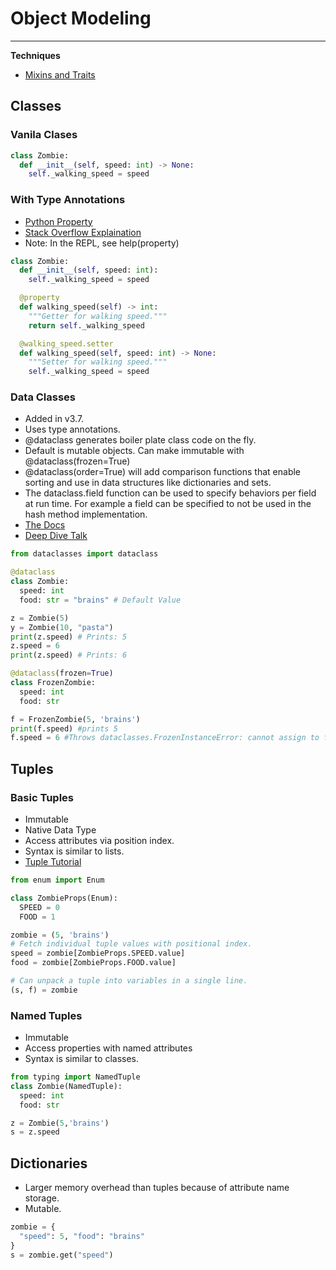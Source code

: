 # Object Modeling

---

**Techniques**

- [Mixins and Traits](./mixins.md)

## Classes

### Vanila Clases

```python
class Zombie:
  def __init__(self, speed: int) -> None:
    self._walking_speed = speed
```

### With Type Annotations

- [Python Property](https://docs.python.org/3/library/functions.html#property)
- [Stack Overflow Explaination](https://stackoverflow.com/questions/17330160/how-does-the-property-decorator-work-in-python)
- Note: In the REPL, see help(property)

```python
class Zombie:
  def __init__(self, speed: int):
    self._walking_speed = speed

  @property
  def walking_speed(self) -> int:
    """Getter for walking speed."""
    return self._walking_speed

  @walking_speed.setter
  def walking_speed(self, speed: int) -> None:
    """Setter for walking speed."""
    self._walking_speed = speed
```

### Data Classes

- Added in v3.7.
- Uses type annotations.
- @dataclass generates boiler plate class code on the fly.
- Default is mutable objects. Can make immutable with @dataclass(frozen=True)
- @dataclass(order=True) will add comparison functions that enable sorting and use in data structures like dictionaries and sets.
- The dataclass.field function can be used to specify behaviors per field at run time. For example a field can be specified to not be used in the hash method implementation.
- [The Docs](https://docs.python.org/3/library/dataclasses.html)
- [Deep Dive Talk](https://www.youtube.com/watch?v=T-TwcmT6Rcw)

```python
from dataclasses import dataclass

@dataclass
class Zombie:
  speed: int
  food: str = "brains" # Default Value

z = Zombie(5)
y = Zombie(10, "pasta")
print(z.speed) # Prints: 5
z.speed = 6
print(z.speed) # Prints: 6

@dataclass(frozen=True)
class FrozenZombie:
  speed: int
  food: str

f = FrozenZombie(5, 'brains')
print(f.speed) #prints 5
f.speed = 6 #Throws dataclasses.FrozenInstanceError: cannot assign to field 'speed'
```

## Tuples

### Basic Tuples

- Immutable
- Native Data Type
- Access attributes via position index.
- Syntax is similar to lists.
- [Tuple Tutorial](https://realpython.com/python-lists-tuples/#python-tuples)

```python
from enum import Enum

class ZombieProps(Enum):
  SPEED = 0
  FOOD = 1

zombie = (5, 'brains')
# Fetch individual tuple values with positional index.
speed = zombie[ZombieProps.SPEED.value]
food = zombie[ZombieProps.FOOD.value]

# Can unpack a tuple into variables in a single line.
(s, f) = zombie
```

### Named Tuples

- Immutable
- Access properties with named attributes
- Syntax is similar to classes.

```python
from typing import NamedTuple
class Zombie(NamedTuple):
  speed: int
  food: str

z = Zombie(5,'brains')
s = z.speed
```

## Dictionaries

- Larger memory overhead than tuples because of attribute name storage.
- Mutable.

```python
zombie = {
  "speed": 5, "food": "brains"
}
s = zombie.get("speed")
```
